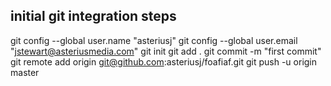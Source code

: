 

## initial git integration steps

git config --global user.name "asteriusj"
git config --global user.email "jstewart@asteriusmedia.com"
git init
git add .
git commit -m "first commit"
git remote add origin git@github.com:asteriusj/foafiaf.git
git push -u origin master